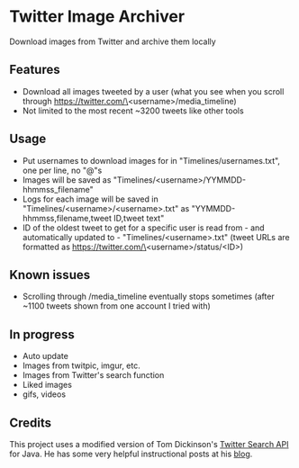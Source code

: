 # Twitter Image Archiver
Download images from Twitter and archive them locally

## Features
* Download all images tweeted by a user (what you see when you scroll through https://twitter.com/\<username\>/media_timeline)
* Not limited to the most recent ~3200 tweets like other tools

## Usage
* Put usernames to download images for in "Timelines/usernames.txt", one per line, no "@"s
* Images will be saved as "Timelines/\<username\>/YYMMDD-hhmmss_filename"
* Logs for each image will be saved in "Timelines/\<username\>/\<username\>.txt" as "YYMMDD-hhmmss,filename,tweet ID,tweet text"
* ID of the oldest tweet to get for a specific user is read from - and automatically updated to - "Timelines/\<username\>.txt" (tweet URLs are formatted as https://twitter.com/\<username\>/status/\<ID\>)

## Known issues
* Scrolling through /media_timeline eventually stops sometimes (after ~1100 tweets shown from one account I tried with)

## In progress
* Auto update
* Images from twitpic, imgur, etc.
* Images from Twitter's search function
* Liked images
* gifs, videos

## Credits
This project uses a modified version of Tom Dickinson's [Twitter Search API](https://github.com/tomkdickinson/TwitterSearchAPI) for Java. He has some very helpful instructional posts at his [blog](http://tomkdickinson.co.uk/).